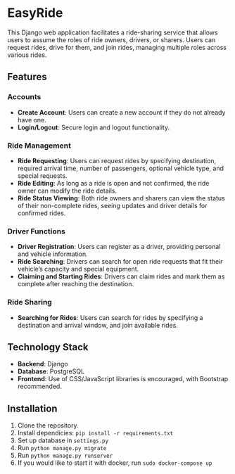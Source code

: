 # EasyRide

This Django web application facilitates a ride-sharing service that allows users to assume the roles of ride owners, drivers, or sharers. Users can request rides, drive for them, and join rides, managing multiple roles across various rides.

## Features

### Accounts
- **Create Account**: Users can create a new account if they do not already have one.
- **Login/Logout**: Secure login and logout functionality.

### Ride Management
- **Ride Requesting**: Users can request rides by specifying destination, required arrival time, number of passengers, optional vehicle type, and special requests.
- **Ride Editing**: As long as a ride is open and not confirmed, the ride owner can modify the ride details.
- **Ride Status Viewing**: Both ride owners and sharers can view the status of their non-complete rides, seeing updates and driver details for confirmed rides.

### Driver Functions
- **Driver Registration**: Users can register as a driver, providing personal and vehicle information.
- **Ride Searching**: Drivers can search for open ride requests that fit their vehicle’s capacity and special equipment.
- **Claiming and Starting Rides**: Drivers can claim rides and mark them as complete after reaching the destination.

### Ride Sharing
- **Searching for Rides**: Users can search for rides by specifying a destination and arrival window, and join available rides.

## Technology Stack
- **Backend**: Django
- **Database**: PostgreSQL
- **Frontend**: Use of CSS/JavaScript libraries is encouraged, with Bootstrap recommended.

## Installation

1. Clone the repository.
2. Install dependicies: `pip install -r requirements.txt`
3. Set up database in `settings.py`
4. Run `python manage.py migrate`
5. Run `python manage.py runserver`
6. If you would like to start it with docker, run `sudo docker-compose up`
